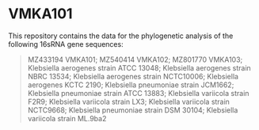 # VMKA101
This repository contains the data for the phylogenetic analysis of the following 16sRNA gene sequences:
>MZ433194 VMKA101;
>MZ540414 VMKA102;
>MZ801770 VMKA103;
>Klebsiella aerogenes strain ATCC 13048;
>Klebsiella aerogenes strain NBRC 13534;
>Klebsiella aerogenes strain NCTC10006;
>Klebsiella aerogenes KCTC 2190;
>Klebsiella pneumoniae strain JCM1662;
>Klebsiella pneumoniae strain ATCC 13883;
>Klebsiella variicola strain F2R9;
>Klebsiella variicola strain LX3;
>Klebsiella variicola strain NCTC9668;
>Klebsiella pneumoniae strain DSM 30104;
>Klebsiella variicola strain ML.9ba2

